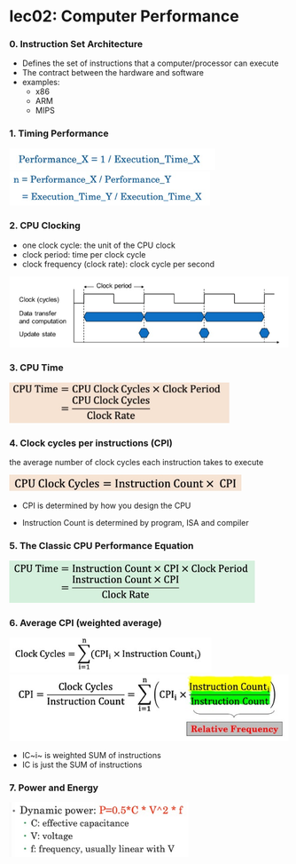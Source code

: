 # lec02: Computer Performance

### 0. Instruction Set Architecture

-   Defines the set of instructions that a computer/processor can execute
-   The contract between the hardware and software
-   examples:
    -   x86
    -   ARM
    -   MIPS

### 1. Timing Performance

<img src="assets/image-20230314235757296.png" alt="image-20230314235757296" style="zoom:75%;" />

<img src="assets/image-20230314235802134.png" alt="image-20230314235802134" style="zoom:67%;" />

### 2. CPU Clocking

-   one clock cycle: the unit of the CPU clock
-   clock period: time per clock cycle
-   clock frequency (clock rate): clock cycle per second

![image-20230315000238920](assets/image-20230315000238920.png)

### 3. CPU Time

<img src="assets/image-20230315000322434.png" alt="image-20230315000322434" style="zoom:80%;" />

### 4. Clock cycles per instructions (CPI)

the average number of clock cycles each instruction takes to execute

<img src="assets/image-20230315000525700.png" alt="image-20230315000525700" style="zoom:75%;" />

-   CPI is determined by how you design the CPU

-   Instruction Count is determined by program, ISA and compiler


### 5. The Classic CPU Performance Equation

<img src="assets/image-20230315000710953.png" alt="image-20230315000710953" style="zoom:67%;" />

### 6. Average CPI (weighted average)

<img src="assets/image-20230315000751841.png" alt="image-20230315000751841" style="zoom: 80%;" />

<img src="assets/image-20230315000808807.png" alt="image-20230315000808807" style="zoom:90%;" />

-   IC~i~ is weighted SUM of instructions
-   IC is just the SUM of instructions

### 7. Power and Energy

<img src="assets/image-20230315000915863.png" alt="image-20230315000915863" style="zoom:80%;" />